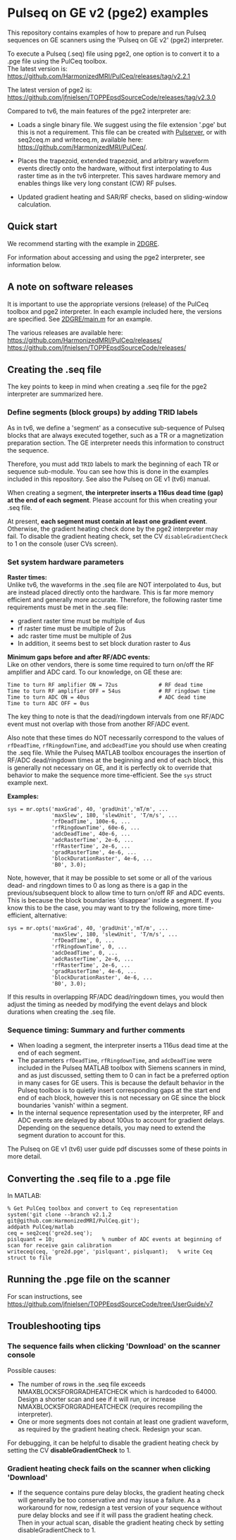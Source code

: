 # Pulseq on GE v2 (pge2) examples 

This repository contains examples of how to prepare and run Pulseq sequences
on GE scanners using the 'Pulseq on GE v2' (pge2) interpreter.

To execute a Pulseq (.seq) file using pge2, one option is to convert it to a .pge file
using the PulCeq toolbox.  
The latest version is: https://github.com/HarmonizedMRI/PulCeq/releases/tag/v2.2.1

The latest version of pge2 is: https://github.com/jfnielsen/TOPPEpsdSourceCode/releases/tag/v2.3.0

Compared to tv6, the main features of the pge2 interpreter are:
* Loads a single binary file. We suggest using the file extension '.pge' but this is not a requirement. 
This file can be created with 
[Pulserver](https://github.com/INFN-MRI/pulserver/),
or with seq2ceq.m and writeceq.m, available here: https://github.com/HarmonizedMRI/PulCeq/.

* Places the trapezoid, extended trapezoid, and arbitrary waveform events directly onto the hardware,
  without first interpolating to 4us raster time as in the tv6 interpreter. 
  This saves hardware memory and enables things like very long constant (CW) RF pulses.
* Updated gradient heating and SAR/RF checks, based on sliding-window calculation.



## Quick start

We recommend starting with the example in [2DGRE](2DGRE).

For information about accessing and using the pge2 interpreter, see information below.


## A note on software releases

It is important to use the appropriate versions (release) of the PulCeq toolbox and pge2 interpreter.
In each example included here, the versions are specified. See [2DGRE/main.m](2DGRE/main.m) for an example.

The various releases are available here:  
https://github.com/HarmonizedMRI/PulCeq/releases/  
https://github.com/jfnielsen/TOPPEpsdSourceCode/releases/ 


## Creating the .seq file

The key points to keep in mind when creating a .seq file for the pge2 interpreter are summarized here.

### Define segments (block groups) by adding TRID labels

As in tv6, we define a 'segment' as a consecutive sub-sequence of Pulseq blocks that are always executed together,
such as a TR or a magnetization preparation section.
The GE interpreter needs this information to construct the sequence.

Therefore, you must add `TRID` labels to mark the beginning of each TR or sequence sub-module. 
You can see how this is done in the examples included in this repository.
See also the Pulseq on GE v1 (tv6) manual.

When creating a segment, **the interpreter inserts a 116us dead time (gap) at the end of each segment**.
Please account for this when creating your .seq file.

At present, **each segment must contain at least one gradient event**.
Otherwise, the gradient heating check done by the pge2 interpreter may fail.
To disable the gradient heating check, set the CV `disableGradientCheck` to 1 on the console (user CVs screen).


### Set system hardware parameters

**Raster times:**  
Unlike tv6, the waveforms in the .seq file are NOT interpolated to 4us, but are instead
placed directly onto the hardware. 
This is far more memory efficient and generally more accurate.
Therefore, the following raster time requirements must be met in the .seq file:
* gradient raster time must be multiple of 4us
* rf raster time must be multiple of 2us
* adc raster time must be multiple of 2us
* In addition, it seems best to set block duration raster to 4us

**Minimum gaps before and after RF/ADC events:**   
Like on other vendors, there is some time required to turn on/off the RF amplifier and ADC card.
To our knowledge, on GE these are:
```
Time to turn RF amplifier ON = 72us             # RF dead time
Time to turn RF amplifier OFF = 54us            # RF ringdown time
Time to turn ADC ON = 40us                      # ADC dead time
Time to turn ADC OFF = 0us
```

The key thing to note is that the dead/ringdown intervals from one RF/ADC event must not overlap with those from another RF/ADC event.

Also note that these times do NOT necessarily correspond to the values of `rfDeadTime`, `rfRingdownTime`, and `adcDeadTime`
you should use when creating the .seq file.
While the Pulseq MATLAB toolbox encourages the insertion of RF/ADC dead/ringdown times at the beginning
and end of each block, this is generally not necessary on GE,
and it is perfectly ok to override that behavior to make the sequence more time-efficient.
See the `sys` struct example next.


**Examples:**
```
sys = mr.opts('maxGrad', 40, 'gradUnit','mT/m', ...
              'maxSlew', 180, 'slewUnit', 'T/m/s', ...
              'rfDeadTime', 100e-6, ...
              'rfRingdownTime', 60e-6, ...
              'adcDeadTime', 40e-6, ...
              'adcRasterTime', 2e-6, ...
              'rfRasterTime', 2e-6, ...
              'gradRasterTime', 4e-6, ...
              'blockDurationRaster', 4e-6, ...
              'B0', 3.0);
```
Note, however, that it may be possible to set some or all of the various dead- and ringdown times to 0
as long as there is a gap in the previous/subsequent block to allow time 
to turn on/off RF and ADC events.
This is because the block boundaries 'disappear' inside a segment.
If you know this to be the case, you may want to try the following, more time-efficient, alternative:

```
sys = mr.opts('maxGrad', 40, 'gradUnit','mT/m', ...
              'maxSlew', 180, 'slewUnit', 'T/m/s', ...
              'rfDeadTime', 0, ...
              'rfRingdownTime', 0, ...
              'adcDeadTime', 0, ...
              'adcRasterTime', 2e-6, ...
              'rfRasterTime', 2e-6, ...
              'gradRasterTime', 4e-6, ...
              'blockDurationRaster', 4e-6, ...
              'B0', 3.0);
```
If this results in overlapping RF/ADC dead/ringdown times, you would then adjust the timing as needed
by modifying the event delays and block durations when creating the .seq file.


### Sequence timing: Summary and further comments

* When loading a segment, the interpreter inserts a 116us dead time at the end of each segment.
* The parameters `rfDeadTime`, `rfRingdownTime`, and `adcDeadTime` were included in the Pulseq MATLAB toolbox
with Siemens scanners in mind, and as just discussed, setting them to 0 can in fact be a preferred option in many cases for GE users.
This is because the default behavior in the Pulseq toolbox is to quietly insert corresponding gaps at the 
start end end of each block, however this is not necessary on GE since the block boundaries 'vanish' within a segment.
* In the internal sequence representation used by the interpreter, RF and ADC events are delayed by about 100us to account for gradient delays.
Depending on the sequence details, you may need to extend the segment duration to account for this.

The Pulseq on GE v1 (tv6) user guide pdf discusses some of these points in more detail.


## Converting the .seq file to a .pge file

In MATLAB:
```
% Get PulCeq toolbox and convert to Ceq representation
system('git clone --branch v2.1.2 git@github.com:HarmonizedMRI/PulCeq.git');
addpath PulCeq/matlab
ceq = seq2ceq('gre2d.seq');
pislquant = 10;               % number of ADC events at beginning of scan for receive gain calibration
writeceq(ceq, 'gre2d.pge', 'pislquant', pislquant);   % write Ceq struct to file
```


## Running the .pge file on the scanner

For scan instructions, see https://github.com/jfnielsen/TOPPEpsdSourceCode/tree/UserGuide/v7


## Troubleshooting tips

### The sequence fails when clicking 'Download' on the scanner console

Possible causes:
* The number of rows in the .seq file exceeds NMAXBLOCKSFORGRADHEATCHECK which is hardcoded to 64000.
 Design a shorter scan and see if it will run, or increase NMAXBLOCKSFORGRADHEATCHECK (requires recompiling the interpreter).
* One or more segments does not contain at least one gradient waveform, as required by the gradient heating check.
 Redesign your scan.

For debugging, it can be helpful to disable the gradient heating check by setting the CV **disableGradientCheck** to 1.


### Gradient heating check fails on the scanner when clicking 'Download'

* If the sequence contains pure delay blocks, the gradient heating check will generally be too conservative and may issue a failure.
 As a workaround for now, redesign a test version of your sequence without pure delay blocks and see if it will pass the gradient heating check.
 Then in your actual scan, disable the gradient heating check by setting disableGradientCheck to 1.

